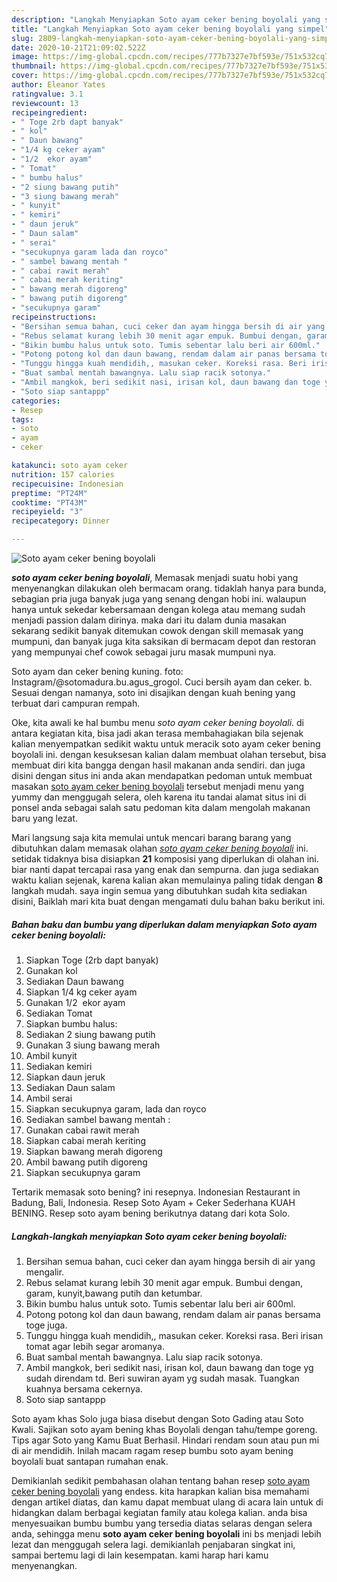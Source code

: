 ```yaml
---
description: "Langkah Menyiapkan Soto ayam ceker bening boyolali yang simpel"
title: "Langkah Menyiapkan Soto ayam ceker bening boyolali yang simpel"
slug: 2809-langkah-menyiapkan-soto-ayam-ceker-bening-boyolali-yang-simpel
date: 2020-10-21T21:09:02.522Z
image: https://img-global.cpcdn.com/recipes/777b7327e7bf593e/751x532cq70/soto-ayam-ceker-bening-boyolali-foto-resep-utama.jpg
thumbnail: https://img-global.cpcdn.com/recipes/777b7327e7bf593e/751x532cq70/soto-ayam-ceker-bening-boyolali-foto-resep-utama.jpg
cover: https://img-global.cpcdn.com/recipes/777b7327e7bf593e/751x532cq70/soto-ayam-ceker-bening-boyolali-foto-resep-utama.jpg
author: Eleanor Yates
ratingvalue: 3.1
reviewcount: 13
recipeingredient:
- " Toge 2rb dapt banyak"
- " kol"
- " Daun bawang"
- "1/4 kg ceker ayam"
- "1/2  ekor ayam"
- " Tomat"
- " bumbu halus"
- "2 siung bawang putih"
- "3 siung bawang merah"
- " kunyit"
- " kemiri"
- " daun jeruk"
- " Daun salam"
- " serai"
- "secukupnya garam lada dan royco"
- " sambel bawang mentah "
- " cabai rawit merah"
- " cabai merah keriting"
- " bawang merah digoreng"
- " bawang putih digoreng"
- "secukupnya garam"
recipeinstructions:
- "Bersihan semua bahan, cuci ceker dan ayam hingga bersih di air yang mengalir."
- "Rebus selamat kurang lebih 30 menit agar empuk. Bumbui dengan, garam, kunyit,bawang putih dan ketumbar."
- "Bikin bumbu halus untuk soto. Tumis sebentar lalu beri air 600ml."
- "Potong potong kol dan daun bawang, rendam dalam air panas bersama toge juga."
- "Tunggu hingga kuah mendidih,, masukan ceker. Koreksi rasa. Beri irisan tomat agar lebih segar aromanya."
- "Buat sambal mentah bawangnya. Lalu siap racik sotonya."
- "Ambil mangkok, beri sedikit nasi, irisan kol, daun bawang dan toge yg sudah direndam td. Beri suwiran ayam yg sudah masak. Tuangkan kuahnya bersama cekernya."
- "Soto siap santappp"
categories:
- Resep
tags:
- soto
- ayam
- ceker

katakunci: soto ayam ceker 
nutrition: 157 calories
recipecuisine: Indonesian
preptime: "PT24M"
cooktime: "PT43M"
recipeyield: "3"
recipecategory: Dinner

---
```



![Soto ayam ceker bening boyolali](https://img-global.cpcdn.com/recipes/777b7327e7bf593e/751x532cq70/soto-ayam-ceker-bening-boyolali-foto-resep-utama.jpg)

<b><i>soto ayam ceker bening boyolali</i></b>, Memasak menjadi suatu hobi yang menyenangkan dilakukan oleh bermacam orang. tidaklah hanya para bunda, sebagian pria juga banyak juga yang senang dengan hobi ini. walaupun hanya untuk sekedar kebersamaan dengan kolega atau memang sudah menjadi passion dalam dirinya. maka dari itu dalam dunia masakan sekarang sedikit banyak ditemukan cowok dengan skill memasak yang mumpuni, dan banyak juga kita saksikan di bermacam depot dan restoran yang mempunyai chef cowok sebagai juru masak mumpuni nya.

Soto ayam dan ceker bening kuning. foto: Instagram/@sotomadura.bu.agus_grogol. Cuci bersih ayam dan ceker. b. Sesuai dengan namanya, soto ini disajikan dengan kuah bening yang terbuat dari campuran rempah.

Oke, kita awali ke hal bumbu menu <i>soto ayam ceker bening boyolali</i>. di antara kegiatan kita, bisa jadi akan terasa membahagiakan bila sejenak kalian menyempatkan sedikit waktu untuk meracik soto ayam ceker bening boyolali ini. dengan kesuksesan kalian dalam membuat olahan tersebut, bisa membuat diri kita bangga dengan hasil makanan anda sendiri. dan juga disini dengan situs ini anda akan mendapatkan pedoman untuk membuat masakan <u>soto ayam ceker bening boyolali</u> tersebut menjadi menu yang yummy dan menggugah selera, oleh karena itu tandai alamat situs ini di ponsel anda sebagai salah satu pedoman kita dalam mengolah makanan baru yang lezat.


Mari langsung saja kita memulai untuk mencari barang barang yang dibutuhkan dalam memasak olahan <u><i>soto ayam ceker bening boyolali</i></u> ini. setidak tidaknya bisa disiapkan <b>21</b> komposisi yang diperlukan di olahan ini. biar nanti dapat tercapai rasa yang enak dan sempurna. dan juga sediakan waktu kalian sejenak, karena kalian akan memulainya paling tidak dengan <b>8</b> langkah mudah. saya ingin semua yang dibutuhkan sudah kita sediakan disini, Baiklah mari kita buat dengan mengamati dulu bahan baku berikut ini.

<!--inarticleads1-->

##### Bahan baku dan bumbu yang diperlukan dalam menyiapkan Soto ayam ceker bening boyolali:

1. Siapkan  Toge (2rb dapt banyak)
1. Gunakan  kol
1. Sediakan  Daun bawang
1. Siapkan 1/4 kg ceker ayam
1. Gunakan 1/2  ekor ayam
1. Sediakan  Tomat
1. Siapkan  bumbu halus:
1. Sediakan 2 siung bawang putih
1. Gunakan 3 siung bawang merah
1. Ambil  kunyit
1. Sediakan  kemiri
1. Siapkan  daun jeruk
1. Sediakan  Daun salam
1. Ambil  serai
1. Siapkan secukupnya garam, lada dan royco
1. Sediakan  sambel bawang mentah :
1. Gunakan  cabai rawit merah
1. Siapkan  cabai merah keriting
1. Siapkan  bawang merah digoreng
1. Ambil  bawang putih digoreng
1. Siapkan secukupnya garam


Tertarik memasak soto bening? ini resepnya. Indonesian Restaurant in Badung, Bali, Indonesia. Resep Soto Ayam + Ceker Sederhana KUAH BENING. Resep soto ayam bening berikutnya datang dari kota Solo. 

<!--inarticleads2-->

##### Langkah-langkah menyiapkan Soto ayam ceker bening boyolali:

1. Bersihan semua bahan, cuci ceker dan ayam hingga bersih di air yang mengalir.
1. Rebus selamat kurang lebih 30 menit agar empuk. Bumbui dengan, garam, kunyit,bawang putih dan ketumbar.
1. Bikin bumbu halus untuk soto. Tumis sebentar lalu beri air 600ml.
1. Potong potong kol dan daun bawang, rendam dalam air panas bersama toge juga.
1. Tunggu hingga kuah mendidih,, masukan ceker. Koreksi rasa. Beri irisan tomat agar lebih segar aromanya.
1. Buat sambal mentah bawangnya. Lalu siap racik sotonya.
1. Ambil mangkok, beri sedikit nasi, irisan kol, daun bawang dan toge yg sudah direndam td. Beri suwiran ayam yg sudah masak. Tuangkan kuahnya bersama cekernya.
1. Soto siap santappp


Soto ayam khas Solo juga biasa disebut dengan Soto Gading atau Soto Kwali. Sajikan soto ayam bening khas Boyolali dengan tahu/tempe goreng. Tips agar Soto yang Kamu Buat Berhasil. Hindari rendam soun atau pun mi di air mendidih. Inilah macam ragam resep bumbu soto ayam bening boyolali buat santapan rumahan enak. 

Demikianlah sedikit pembahasan olahan tentang bahan resep <u>soto ayam ceker bening boyolali</u> yang endess. kita harapkan kalian bisa memahami dengan artikel diatas, dan kamu dapat membuat ulang di acara lain untuk di hidangkan dalam berbagai kegiatan family atau kolega kalian. anda bisa menyesuaikan bumbu bumbu yang tersedia diatas selaras dengan selera anda, sehingga menu <b>soto ayam ceker bening boyolali</b> ini bs menjadi lebih lezat dan menggugah selera lagi. demikianlah penjabaran singkat ini, sampai bertemu lagi di lain kesempatan. kami harap hari kamu menyenangkan.
